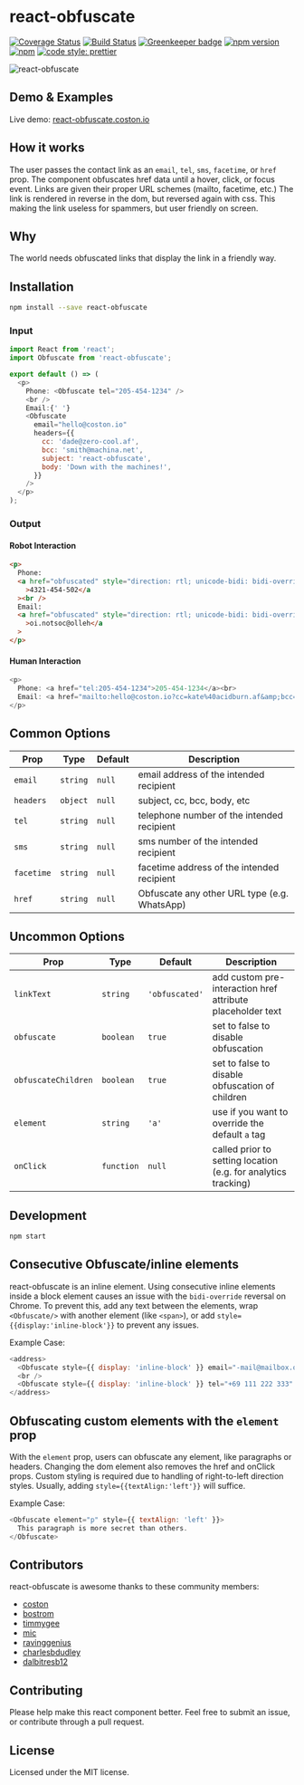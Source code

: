 # react-obfuscate

[![Coverage Status](https://coveralls.io/repos/github/coston/react-obfuscate/badge.svg?branch=master)](https://coveralls.io/github/coston/react-obfuscate?branch=master)
[![Build Status](https://travis-ci.org/coston/react-obfuscate.svg?branch=master)](https://travis-ci.org/coston/react-obfuscate)
[![Greenkeeper badge](https://badges.greenkeeper.io/coston/react-obfuscate.svg)](https://greenkeeper.io/)
[![npm version](https://badge.fury.io/js/react-obfuscate.svg)](https://www.npmjs.com/package/react-obfuscate)
[![npm](https://img.shields.io/npm/dm/react-obfuscate.svg)](https://www.npmjs.com/package/react-obfuscate)
[![code style: prettier](https://img.shields.io/badge/code_style-prettier-ff69b4.svg)](https://prettier.io)

![react-obfuscate](https://user-images.githubusercontent.com/7424180/28096225-c2f07142-666c-11e7-96ab-c12f34d1b86f.png)

## Demo & Examples

Live demo: [react-obfuscate.coston.io](https://react-obfuscate.coston.io)

## How it works

The user passes the contact link as an `email`, `tel`, `sms`, `facetime`, or `href` prop. The component obfuscates href data until a hover, click, or focus event. Links are given their proper URL schemes (mailto, facetime, etc.) The link is rendered in reverse in the dom, but reversed again with css. This making the link useless for spammers, but user friendly on screen.

## Why

The world needs obfuscated links that display the link in a friendly way.

## Installation

```bash
npm install --save react-obfuscate
```

### Input

```js
import React from 'react';
import Obfuscate from 'react-obfuscate';

export default () => (
  <p>
    Phone: <Obfuscate tel="205-454-1234" />
    <br />
    Email:{' '}
    <Obfuscate
      email="hello@coston.io"
      headers={{
        cc: 'dade@zero-cool.af',
        bcc: 'smith@machina.net',
        subject: 'react-obfuscate',
        body: 'Down with the machines!',
      }}
    />
  </p>
);
```

### Output

#### Robot Interaction

```html
<p>
  Phone:
  <a href="obfuscated" style="direction: rtl; unicode-bidi: bidi-override;"
    >4321-454-502</a
  ><br />
  Email:
  <a href="obfuscated" style="direction: rtl; unicode-bidi: bidi-override;"
    >oi.notsoc@olleh</a
  >
</p>
```

#### Human Interaction

```js
<p>
  Phone: <a href="tel:205-454-1234">205-454-1234</a><br>
  Email: <a href="mailto:hello@coston.io?cc=kate%40acidburn.af&amp;bcc=tanderson%40metacortex.net&amp;subject=react-obfuscate&amp;body=Down%20with%20the%20machines!">hello@coston.io</a>
</p>
```

## Common Options

| Prop       | Type     | Default | Description                                  |
| ---------- | -------- | ------- | -------------------------------------------- |
| `email`    | `string` | `null`  | email address of the intended recipient      |
| `headers`  | `object` | `null`  | subject, cc, bcc, body, etc                  |
| `tel`      | `string` | `null`  | telephone number of the intended recipient   |
| `sms`      | `string` | `null`  | sms number of the intended recipient         |
| `facetime` | `string` | `null`  | facetime address of the intended recipient   |
| `href`     | `string` | `null`  | Obfuscate any other URL type (e.g. WhatsApp) |

## Uncommon Options

| Prop                | Type       | Default        | Description                                                    |
| ------------------- | ---------- | -------------- | -------------------------------------------------------------- |
| `linkText`          | `string`   | `'obfuscated'` | add custom pre-interaction href attribute placeholder text     |
| `obfuscate`         | `boolean`  | `true`         | set to false to disable obfuscation                            |
| `obfuscateChildren` | `boolean`  | `true`         | set to false to disable obfuscation of children                |
| `element`           | `string`   | `'a'`          | use if you want to override the default `a` tag                |
| `onClick`           | `function` | `null`         | called prior to setting location (e.g. for analytics tracking) |

## Development

```bash
npm start
```

## Consecutive Obfuscate/inline elements

react-obfuscate is an inline element. Using consecutive inline elements inside a block element causes an issue with the `bidi-override` reversal on Chrome. To prevent this,
add any text between the elements, wrap `<Obfuscate/>` with another element (like `<span>`), or add `style={{display:'inline-block'}}` to prevent any issues.

Example Case:

```js
<address>
  <Obfuscate style={{ display: 'inline-block' }} email="-mail@mailbox.org" />
  <br />
  <Obfuscate style={{ display: 'inline-block' }} tel="+69 111 222 333" />
</address>
```

## Obfuscating custom elements with the `element` prop

With the `element` prop, users can obfuscate any element, like paragraphs or headers. Changing the dom element also removes the href and onClick props. Custom styling is required due to handling of right-to-left direction styles. Usually, adding `style={{textAlign:'left'}}` will suffice.

Example Case:

```js
<Obfuscate element="p" style={{ textAlign: 'left' }}>
  This paragraph is more secret than others.
</Obfuscate>
```

## Contributors

react-obfuscate is awesome thanks to these community members:

- [coston](https://github.com/coston)
- [bostrom](https://github.com/bostrom)
- [timmygee](https://github.com/timmygee)
- [mic](https://github.com/mic)
- [ravinggenius](https://github.com/ravinggenius)
- [charlesbdudley](https://github.com/charlesbdudley)
- [dalbitresb12](https://github.com/dalbitresb12)

## Contributing

Please help make this react component better. Feel free to submit an issue, or contribute through a pull request.

## License

Licensed under the MIT license.
